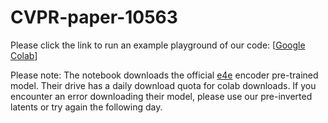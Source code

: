 # CVPR-paper-10563

Please click the link to run an example playground of our code:
[[Google Colab](http://colab.research.google.com/github/CVPR-2022-paper-10563/CVPR-paper-10563/blob/main/latent_regression.ipynb)]

Please note: The notebook downloads the official [e4e](https://github.com/omertov/encoder4editing.git) encoder pre-trained model. Their drive has a daily download quota for colab downloads.
If you encounter an error downloading their model, please use our pre-inverted latents or try again the following day.
